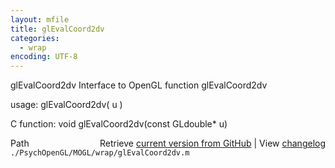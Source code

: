```yaml
---
layout: mfile
title: glEvalCoord2dv
categories:
  - wrap
encoding: UTF-8
---
```


glEvalCoord2dv  Interface to OpenGL function glEvalCoord2dv

usage:  glEvalCoord2dv\( u \)

C function:  void glEvalCoord2dv\(const GLdouble\* u\)


<div class="code_header" style="text-align:right;">
  <span style="float:left;">Path&nbsp;&nbsp;</span> <span class="counter">Retrieve <a href=
  "https://raw.github.com/Psychtoolbox-3/Psychtoolbox-3/beta/./PsychOpenGL/MOGL/wrap/glEvalCoord2dv.m">current version from GitHub</a> | View <a href=
  "https://github.com/Psychtoolbox-3/Psychtoolbox-3/commits/beta/./PsychOpenGL/MOGL/wrap/glEvalCoord2dv.m">changelog</a></span>
</div>
<div class="code">
  <code>./PsychOpenGL/MOGL/wrap/glEvalCoord2dv.m</code>
</div>
